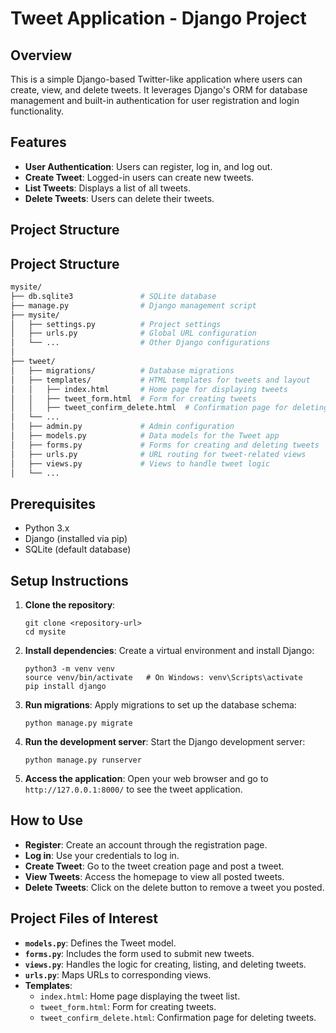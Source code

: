 # Tweet Application - Django Project

## Overview
This is a simple Django-based Twitter-like application where users can create, view, and delete tweets. It leverages Django's ORM for database management and built-in authentication for user registration and login functionality.

## Features
- **User Authentication**: Users can register, log in, and log out.
- **Create Tweet**: Logged-in users can create new tweets.
- **List Tweets**: Displays a list of all tweets.
- **Delete Tweets**: Users can delete their tweets.
  
## Project Structure

## Project Structure

```bash
mysite/
├── db.sqlite3               # SQLite database
├── manage.py                # Django management script
├── mysite/
│   ├── settings.py          # Project settings
│   ├── urls.py              # Global URL configuration
│   └── ...                  # Other Django configurations
│
├── tweet/
│   ├── migrations/          # Database migrations
│   ├── templates/           # HTML templates for tweets and layout
│   │   ├── index.html       # Home page for displaying tweets
│   │   ├── tweet_form.html  # Form for creating tweets
│   │   ├── tweet_confirm_delete.html  # Confirmation page for deleting tweets
│   └── ...
│   ├── admin.py             # Admin configuration
│   ├── models.py            # Data models for the Tweet app
│   ├── forms.py             # Forms for creating and deleting tweets
│   ├── urls.py              # URL routing for tweet-related views
│   ├── views.py             # Views to handle tweet logic
│   └── ...
```


## Prerequisites

- Python 3.x
- Django (installed via pip)
- SQLite (default database)

## Setup Instructions

1. **Clone the repository**:
    ```
    git clone <repository-url>
    cd mysite
    ```

2. **Install dependencies**:
    Create a virtual environment and install Django:
    ```
    python3 -m venv venv
    source venv/bin/activate   # On Windows: venv\Scripts\activate
    pip install django
    ```

3. **Run migrations**:
    Apply migrations to set up the database schema:
    ```
    python manage.py migrate
    ```

4. **Run the development server**:
    Start the Django development server:
    ```
    python manage.py runserver
    ```

5. **Access the application**:
    Open your web browser and go to `http://127.0.0.1:8000/` to see the tweet application.

## How to Use

- **Register**: Create an account through the registration page.
- **Log in**: Use your credentials to log in.
- **Create Tweet**: Go to the tweet creation page and post a tweet.
- **View Tweets**: Access the homepage to view all posted tweets.
- **Delete Tweets**: Click on the delete button to remove a tweet you posted.

## Project Files of Interest

- **`models.py`**: Defines the Tweet model.
- **`forms.py`**: Includes the form used to submit new tweets.
- **`views.py`**: Handles the logic for creating, listing, and deleting tweets.
- **`urls.py`**: Maps URLs to corresponding views.
- **Templates**:
    - `index.html`: Home page displaying the tweet list.
    - `tweet_form.html`: Form for creating tweets.
    - `tweet_confirm_delete.html`: Confirmation page for deleting tweets.


